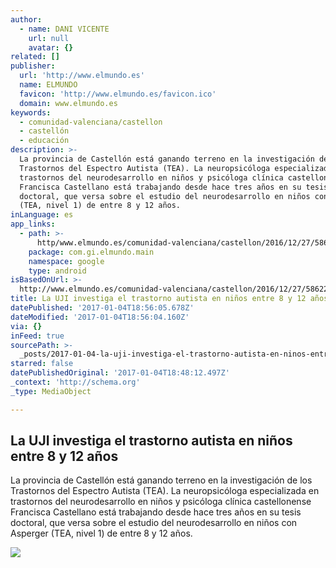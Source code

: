 ```yaml
---
author:
  - name: DANI VICENTE
    url: null
    avatar: {}
related: []
publisher:
  url: 'http://www.elmundo.es'
  name: ELMUNDO
  favicon: 'http://www.elmundo.es/favicon.ico'
  domain: www.elmundo.es
keywords:
  - comunidad-valenciana/castellon
  - castellón
  - educación
description: >-
  La provincia de Castellón está ganando terreno en la investigación de los
  Trastornos del Espectro Autista (TEA). La neuropsicóloga especializada en
  trastornos del neurodesarrollo en niños y psicóloga clínica castellonense
  Francisca Castellano está trabajando desde hace tres años en su tesis
  doctoral, que versa sobre el estudio del neurodesarrollo en niños con Asperger
  (TEA, nivel 1) de entre 8 y 12 años.
inLanguage: es
app_links:
  - path: >-
      http/www.elmundo.es/comunidad-valenciana/castellon/2016/12/27/58622763268e3e8b4b8b45b2.html
    package: com.gi.elmundo.main
    namespace: google
    type: android
isBasedOnUrl: >-
  http://www.elmundo.es/comunidad-valenciana/castellon/2016/12/27/58622763268e3e8b4b8b45b2.html
title: La UJI investiga el trastorno autista en niños entre 8 y 12 años
datePublished: '2017-01-04T18:56:05.678Z'
dateModified: '2017-01-04T18:56:04.160Z'
via: {}
inFeed: true
sourcePath: >-
  _posts/2017-01-04-la-uji-investiga-el-trastorno-autista-en-ninos-entre-8-y-12.md
starred: false
datePublishedOriginal: '2017-01-04T18:48:12.497Z'
_context: 'http://schema.org'
_type: MediaObject

---
```

<article style=""><h1>La UJI investiga el trastorno autista en niños entre 8 y 12 años</h1><p>La provincia de Castellón está ganando terreno en la investigación de los Trastornos del Espectro Autista (TEA). La neuropsicóloga especializada en trastornos del neurodesarrollo en niños y psicóloga clínica castellonense Francisca Castellano está trabajando desde hace tres años en su tesis doctoral, que versa sobre el estudio del neurodesarrollo en niños con Asperger (TEA, nivel 1) de entre 8 y 12 años.</p><img src="http://estaticos.elmundo.es/assets/multimedia/imagenes/2016/12/27/14828275690386.jpg" /></article>